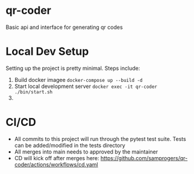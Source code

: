 # qr-coder
Basic api and interface for generating qr codes

# Local Dev Setup
Setting up the project is pretty minimal. Steps include:

1. Build docker imagee `docker-compose up --build -d`
2. Start local development server `docker exec -it qr-coder ./bin/start.sh`
3.


# CI/CD
- All commits to this project will run through the pytest test suite. Tests can be added/modified in the tests directory
- All merges into main needs to approved by the maintainer
- CD will kick off after merges here: https://github.com/samprogers/qr-coder/actions/workflows/cd.yaml
